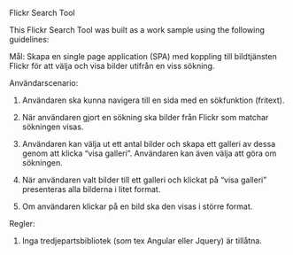Flickr Search Tool

This Flickr Search Tool was built as a work sample using the following guidelines:

Mål: Skapa en single page application (SPA) med koppling till bildtjänsten Flickr för att välja och visa bilder utifrån en viss sökning.

Användarscenario:

1. Användaren ska kunna navigera till en sida med en sökfunktion (fritext).
 
2. När användaren gjort en sökning ska bilder från Flickr som matchar sökningen visas.

3. Användaren kan välja ut ett antal bilder och skapa ett galleri av dessa genom att klicka “visa galleri”. Användaren kan även välja att göra om sökningen.

4. När användaren valt bilder till ett galleri och klickat på “visa galleri” presenteras alla bilderna i litet format.

5. Om användaren klickar på en bild ska den visas i större format.


Regler:	

1. Inga tredjepartsbibliotek (som tex Angular eller Jquery) är tillåtna.
